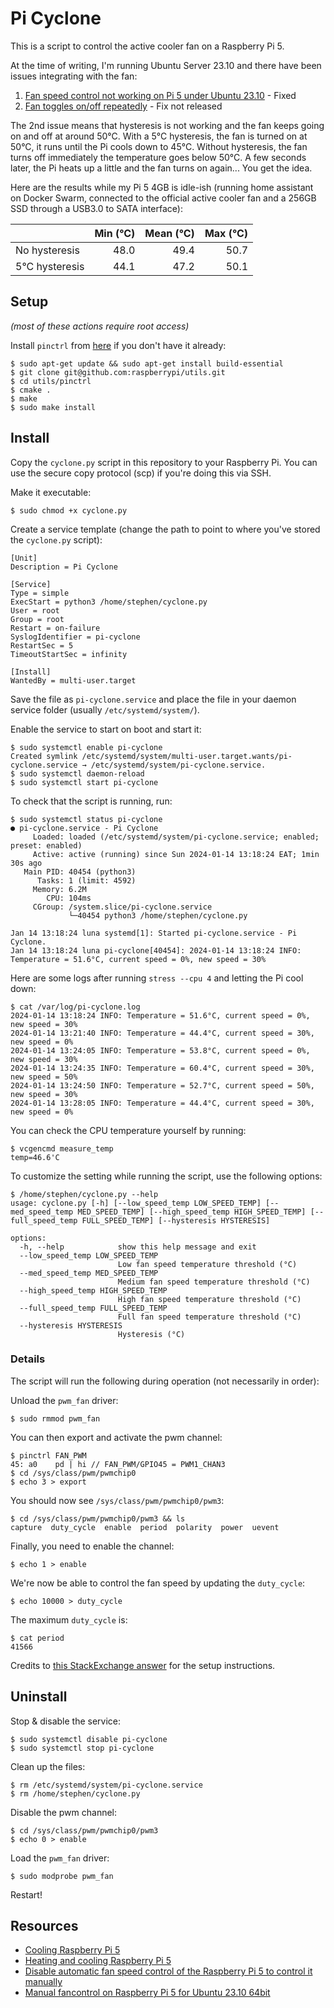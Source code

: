 # Pi Cyclone

This is a script to control the active cooler fan on a Raspberry Pi 5.

At the time of writing, I'm running Ubuntu Server 23.10 and there have been
issues integrating with the fan:

1. [Fan speed control not working on Pi 5 under Ubuntu 23.10](https://bugs.launchpad.net/ubuntu/+source/linux-raspi/+bug/2041741) - Fixed
2. [Fan toggles on/off repeatedly](https://bugs.launchpad.net/ubuntu/+source/linux-raspi/+bug/2044341) - Fix not released

The 2nd issue means that hysteresis is not working and the fan keeps going on and off at around 50°C. With a 5°C hysteresis,
the fan is turned on at 50°C, it runs until the Pi cools down to 45°C. Without hysteresis, the fan turns off immediately
the temperature goes below 50°C. A few seconds later, the Pi heats up a little and the fan turns on again... You get the idea.

Here are the results while my Pi 5 4GB is idle-ish (running home assistant on Docker Swarm, connected to the official active cooler fan and a 256GB SSD through a USB3.0 to SATA interface):

|                | Min (°C) | Mean (°C) | Max (°C) |
| :------------- | -------: | --------: | -------: |
| No  hysteresis |     48.0 |      49.4 |     50.7 |
| 5°C hysteresis |     44.1 |      47.2 |     50.1 |

## Setup

_(most of these actions require root access)_

Install `pinctrl` from [here](https://github.com/raspberrypi/utils) if you don't have it already:

```console
$ sudo apt-get update && sudo apt-get install build-essential
$ git clone git@github.com:raspberrypi/utils.git
$ cd utils/pinctrl
$ cmake .
$ make
$ sudo make install
```

## Install

Copy the `cyclone.py` script in this repository to your Raspberry Pi. You can use the secure copy protocol (scp) if you're doing this via SSH.

Make it executable:

```console
$ sudo chmod +x cyclone.py
```

Create a service template (change the path to point to where you've stored the `cyclone.py` script):

```
[Unit]
Description = Pi Cyclone

[Service]
Type = simple
ExecStart = python3 /home/stephen/cyclone.py
User = root
Group = root
Restart = on-failure
SyslogIdentifier = pi-cyclone
RestartSec = 5
TimeoutStartSec = infinity

[Install]
WantedBy = multi-user.target
```

Save the file as `pi-cyclone.service` and place the file in your daemon service folder (usually `/etc/systemd/system/`).

Enable the service to start on boot and start it:

```console
$ sudo systemctl enable pi-cyclone
Created symlink /etc/systemd/system/multi-user.target.wants/pi-cyclone.service → /etc/systemd/system/pi-cyclone.service.
$ sudo systemctl daemon-reload
$ sudo systemctl start pi-cyclone
```

To check that the script is running, run:

```console
$ sudo systemctl status pi-cyclone
● pi-cyclone.service - Pi Cyclone
     Loaded: loaded (/etc/systemd/system/pi-cyclone.service; enabled; preset: enabled)
     Active: active (running) since Sun 2024-01-14 13:18:24 EAT; 1min 30s ago
   Main PID: 40454 (python3)
      Tasks: 1 (limit: 4592)
     Memory: 6.2M
        CPU: 104ms
     CGroup: /system.slice/pi-cyclone.service
             └─40454 python3 /home/stephen/cyclone.py

Jan 14 13:18:24 luna systemd[1]: Started pi-cyclone.service - Pi Cyclone.
Jan 14 13:18:24 luna pi-cyclone[40454]: 2024-01-14 13:18:24 INFO: Temperature = 51.6°C, current speed = 0%, new speed = 30%
```

Here are some logs after running `stress --cpu 4` and letting the Pi cool down:

```console
$ cat /var/log/pi-cyclone.log
2024-01-14 13:18:24 INFO: Temperature = 51.6°C, current speed = 0%, new speed = 30%
2024-01-14 13:21:40 INFO: Temperature = 44.4°C, current speed = 30%, new speed = 0%
2024-01-14 13:24:05 INFO: Temperature = 53.8°C, current speed = 0%, new speed = 30%
2024-01-14 13:24:35 INFO: Temperature = 60.4°C, current speed = 30%, new speed = 50%
2024-01-14 13:24:50 INFO: Temperature = 52.7°C, current speed = 50%, new speed = 30%
2024-01-14 13:28:05 INFO: Temperature = 44.4°C, current speed = 30%, new speed = 0%
```

You can check the CPU temperature yourself by running:

```console
$ vcgencmd measure_temp
temp=46.6'C
```

To customize the setting while running the script, use the following options:

```console
$ /home/stephen/cyclone.py --help
usage: cyclone.py [-h] [--low_speed_temp LOW_SPEED_TEMP] [--med_speed_temp MED_SPEED_TEMP] [--high_speed_temp HIGH_SPEED_TEMP] [--full_speed_temp FULL_SPEED_TEMP] [--hysteresis HYSTERESIS]

options:
  -h, --help            show this help message and exit
  --low_speed_temp LOW_SPEED_TEMP
                        Low fan speed temperature threshold (°C)
  --med_speed_temp MED_SPEED_TEMP
                        Medium fan speed temperature threshold (°C)
  --high_speed_temp HIGH_SPEED_TEMP
                        High fan speed temperature threshold (°C)
  --full_speed_temp FULL_SPEED_TEMP
                        Full fan speed temperature threshold (°C)
  --hysteresis HYSTERESIS
                        Hysteresis (°C)
```

### Details

The script will run the following during operation (not necessarily in order):

Unload the `pwm_fan` driver:

```console
$ sudo rmmod pwm_fan
```

You can then export and activate the pwm channel:

```console
$ pinctrl FAN_PWM
45: a0    pd | hi // FAN_PWM/GPIO45 = PWM1_CHAN3
$ cd /sys/class/pwm/pwmchip0
$ echo 3 > export
```

You should now see `/sys/class/pwm/pwmchip0/pwm3`:

```console
$ cd /sys/class/pwm/pwmchip0/pwm3 && ls
capture  duty_cycle  enable  period  polarity  power  uevent
```

Finally, you need to enable the channel:

```console
$ echo 1 > enable
```

We're now be able to control the fan speed by updating the `duty_cycle`:

```console
$ echo 10000 > duty_cycle
```

The maximum `duty_cycle` is:

```console
$ cat period
41566
```

Credits to [this StackExchange answer](https://raspberrypi.stackexchange.com/a/145563) for the setup instructions.

## Uninstall

Stop & disable the service:

```console
$ sudo systemctl disable pi-cyclone
$ sudo systemctl stop pi-cyclone
```

Clean up the files:

```console
$ rm /etc/systemd/system/pi-cyclone.service
$ rm /home/stephen/cyclone.py
```

Disable the pwm channel:

```console
$ cd /sys/class/pwm/pwmchip0/pwm3
$ echo 0 > enable
```

Load the `pwm_fan` driver:

```console
$ sudo modprobe pwm_fan
```

Restart!

## Resources

- [Cooling Raspberry Pi 5](https://www.raspberrypi.com/documentation/computers/raspberry-pi-5.html#cooling-raspberry-pi-5)
- [Heating and cooling Raspberry Pi 5](https://www.raspberrypi.com/news/heating-and-cooling-raspberry-pi-5/)
- [Disable automatic fan speed control of the Raspberry Pi 5 to control it manually](https://raspberrypi.stackexchange.com/questions/145514/disable-automatic-fan-speed-control-of-the-raspberry-pi-5-to-control-it-manually)
- [Manual fancontrol on Raspberry Pi 5 for Ubuntu 23.10 64bit](https://gist.github.com/s-geissler/89d2dbe8ee75e67aaadf5c870cf9291e)
